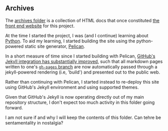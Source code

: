## Archives

The [archives folder](https://github.com/aaronkyle/social-development/tree/master/archive) is a collection of HTML docs that once constituted [the front end website](http://applied-anthro.com) for this project.

At the time I started the project, I was (and I continue) learning about [Python](https://www.python.org/). To aid my learning, I started building the site using the python-powered static site generator, [Pelican](http://docs.getpelican.com/).

In a short measure of time since I started building with Pelican, [GitHub's Jekyll integration has substantially improved](https://help.github.com/articles/about-github-pages-and-jekyll/), such that all markdown pages written to one's [`gh-pages` branch](https://help.github.com/articles/using-jekyll-as-a-static-site-generator-with-github-pages/) are now automatically passed through a jekyll-powered rendering (i.e, 'build') and presented out to the public web.

Rather than continuing with Pelican, I started instead to re-deploy this site using GitHub's Jekyll environment and using supported themes.

Given that GitHub's Jekyll is now operating directly out of my main repository structure, I don't expect too much activity in this folder going forward.

I am not sure if and why I will keep the contents of this folder. Can tehre be sentamentality in nostalgia?
